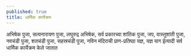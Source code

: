 ```yaml
---
published: true
title: धार्मिक कार्येक्रम
---
```



अभिषेक पुजा, सत्यनारायण पुजा, लघुरुद्र अभिषेक, सर्व प्रकारच्या शांतिक पुजा, जप, वास्तुशांती पुजा, नवचंडी पुजा, शतचंडी पुजा, सहस्रचंडी पुजा, नविन मंदिराची प्राण-प्रतिष्ठा यज्ञ, यज्ञ याग ईत्यादी सर्व धार्मिक कार्येक्रम केले जातात
